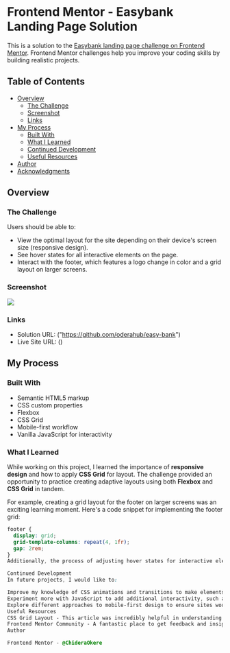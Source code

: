 # Frontend Mentor - Easybank Landing Page Solution

This is a solution to the [Easybank landing page challenge on Frontend Mentor](https://www.frontendmentor.io/challenges/easybank-landing-page-WaUhkoDN). Frontend Mentor challenges help you improve your coding skills by building realistic projects.

## Table of Contents

- [Overview](#overview)
  - [The Challenge](#the-challenge)
  - [Screenshot](#screenshot)
  - [Links](#links)
- [My Process](#my-process)
  - [Built With](#built-with)
  - [What I Learned](#what-i-learned)
  - [Continued Development](#continued-development)
  - [Useful Resources](#useful-resources)
- [Author](#author)
- [Acknowledgments](#acknowledgments)

## Overview

### The Challenge

Users should be able to:

- View the optimal layout for the site depending on their device's screen size (responsive design).
- See hover states for all interactive elements on the page.
- Interact with the footer, which features a logo change in color and a grid layout on larger screens.

### Screenshot

![](./screenshot.jpg)

### Links

- Solution URL: ("https://github.com/oderahub/easy-bank")
- Live Site URL: ()

## My Process

### Built With

- Semantic HTML5 markup
- CSS custom properties
- Flexbox
- CSS Grid
- Mobile-first workflow
- Vanilla JavaScript for interactivity

### What I Learned

While working on this project, I learned the importance of **responsive design** and how to apply **CSS Grid** for layout. The challenge provided an opportunity to practice creating adaptive layouts using both **Flexbox** and **CSS Grid** in tandem.

For example, creating a grid layout for the footer on larger screens was an exciting learning moment. Here's a code snippet for implementing the footer grid:

```css
footer {
  display: grid;
  grid-template-columns: repeat(4, 1fr);
  gap: 2rem;
}
Additionally, the process of adjusting hover states for interactive elements helped improve my understanding of user experience (UX) design.

Continued Development
In future projects, I would like to:

Improve my knowledge of CSS animations and transitions to make elements feel more dynamic.
Experiment more with JavaScript to add additional interactivity, such as form validation or dynamic content.
Explore different approaches to mobile-first design to ensure sites work optimally across all devices.
Useful Resources
CSS Grid Layout - This article was incredibly helpful in understanding the full potential of CSS Grid for layout creation.
Frontend Mentor Community - A fantastic place to get feedback and insights from other developers working on similar challenges.
Author

Frontend Mentor - @ChideraOkere

```
